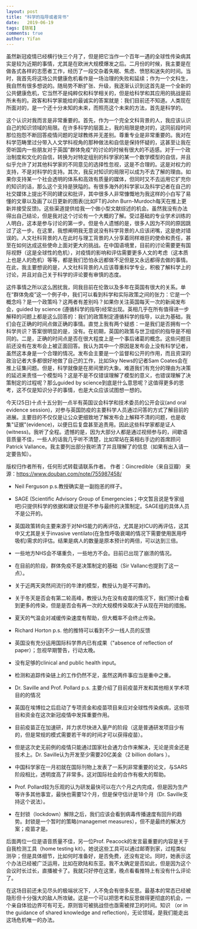 ```yaml
---
layout: post
title: "科学的指导或者背书"
date:   2019-06-19
tags: [随笔]
comments: true
author: Yifan
---
```


虽然新冠疫情已经横行快三个月了，但是把它当作一个百年一遇的全球性传染病其实是较为近期的事情，尤其是在欧洲大规模爆发之后。二月份的时候，我主要是在做各式各样的志愿者工作，经历了一段交杂着失眠、焦虑、愤怒和迷失的时间。当时，我首先将这场公共健康危机看作是一场治理的失败和延续；作为一个文科生，我自然有很多想说的。随局势不断扩张、升级，我逐渐认识到这首先是一个全新的公共健康危机，它当然不是纯粹仅和科学相关的，但是给科学和其应用的挑战是前所未有的。政客和科学家能给的最诚实的答案就是：我们目前还不知道。人类现在所面对的，是一个还十分未知的未来，而照亮这个未来的方法，首先是科学的。

这个认识对我而言是非常重要的。首先，作为一个完全文科背景的人，我应该认识自己的知识领域的局限。在许多科学的层面上，我的局限是绝对的，这同前段时间那位抱怨不断回答疫情问题的足球教练并无差别。尊重专业是非常重要的。我对在科学范畴里过分带入人文学科视角的那种做法和自信是保持怀疑的，这甚至让我在旁听国内一些朋友对于英国"群体免疫"的讨论的时候有很大的不适感。对于一个政治制度和文化的自信，转换为对特定组别的科学家的某一个数学模型的自信，并且似乎允许了对其他科学家的不同意见的选择性忽视，这是不合理的。这是对权力的支持，不是对科学的支持。其次，我反对知识的局限可以成为不去了解的理由。如果你支持某一个社会透明的体系和高效有质量的媒体，但同时又不去运用它扩充你的知识的话，那么这个支持是狭隘的。有很多海外的科学家以及科学记者在自己的社交媒体上提出不同的建议和批评，其中很多人非常慷慨地为我这样的小白写了易懂的文章以及画了以日更新的图表(比如FT的John Burn-Murdoch每天在推上更新并接受反馈)。这些渠道提供给我一个做小型文献综述的机会。虽然我没有办法得出自己结论，但是我对这个讨论有一个大概的了解。受过基础的专业学术训练的人明白，这本是参与讨论的第一步。但是令人遗憾的是，很多人因为不同的原因跳过了这一步。在这里，我想阐明我无意说没有科学背景的人应该闭嘴，这是绝对错误的。人文社科背景的人在此时与理工背景的人分享着同样艰巨的使命和责任，甚至在如何达成这些使命上面对更大的挑战。在中国语境里，目前的讨论需要更有国际视野（这是全球性的危机），对疫情的影响和评估需要更多人文的考虑（这本质上也是人的危机）等等，都是我们恐怕永远都做不足但是又永远都得去做的事情。在此，我主要想说的是，人文社科背景的人应该尊重科学专业，积极了解科学上的讨论，并且对自己关于科学的评论要有审慎的态度。

这件事情之所以这么困扰我，同我目前在伦敦以及多年在英国有很大的关系。单在“群体免疫”这一个例子中，我们可以看到科学和实际政策之间的张力：它是一个概念吗？是一个政策吗？这两者有差别吗？如果你关注英国每天一次的新闻发布会，guided by science (遵循科学的指导)经常出现。英相几乎在所有值得进一步解释的问题上都是这么回答的：我们的政策制定遵循科学的指导，以此为基础，我们会在正确的时间点做正确的事情。直觉上我有两个疑惑：一是我们是否拥有一个科学共识？答案很明显的是，没有。在初期，英国的政策与世卫组织的指导是不相同的。二是，正确的时间点是否在很大程度上是一个事后诸葛的概念。这些问题目前还没有在发布会上被正面回答。我认为其中一个原因是发布会上没有科学记者，虽然这本身是一个合理的情况。发布会主要是一个监督和公开的作用，而且资深的政治记者大多都很好地做了自己的工作，比如Sky News的记者Sam Coates会在推上征集问题。但是，科学就像是在房间里的大象。难道我们有充分的理由为决策的延迟来责怪一个模型吗？这是不是不仅错误理解了模型的意义，也错误理解了决策制定的过程呢？那么guided by science到底是什么意思呢？这值得更多的思考，这不仅是知识分子的事情，也是大众应该试图想一想的。

今天(25日)十点十五分到一点半有英国议会科学和技术委员的公开会议(and oral evidence session)，对参与英国防疫的主要科学人员通过问答的方式了解目前的进展。主要目的不仅仅是让公众更细致地了解发布会上解释不清的问题，也是收集"证据"(evidence)，以便日后复盘甚至追责用。因此这些科学家都是证人(witness)。我听了全程。遗憾的是，因为大部分人都是通过视频参与的，间歇语音质量不佳，一些人的话我几乎听不清楚，比如常站在英相右手边的首席顾问Patrick Vallance。我主要列出部分我听清了并且理解了的信息（如果有出入请一定要告知）。

版权归作者所有，任何形式转载请联系作者。
作者：Gincredible（来自豆瓣）
来源：https://www.douban.com/note/755987458/

- Neil Ferguson p.s.教授确实是一副抱恙的样子。

* SAGE (Scientific Advisory Group of Emergencies；中文暂且说是专家组吧)只提供科学的依据和建议但是不参与最终的决策制定。SAGE组的具体人员不是公开的。

* 英国政策转向主要来源于对NHS能力的再评估，尤其是对ICU的再评估，这其中又尤其是关于invasive ventilato(在急性呼吸衰竭的情况下需要使用医用呼吸机)需求的评估。结果是病人的数量是原本预计的两倍，可以达到三倍。

* 一些地方NHS会不堪重负，一些地方不会。目前已出现了崩溃的情况。

* 在目前的阶段，群体免疫不是决策制定的基础（Sir Vallanc也提到了这一点）。

* 关于近两天突然间流行的牛津的模型，教授认为是不可靠的。

* 关于冬天是否会有第二轮高峰，教授认为在没有疫苗的情况下，我们预计会看到更多的传染，但是是否会有再一次的大规模传染取决于从现在开始的措施。

* 夏天的气温会对减缓传染速度有帮助，但大概率不会终止传染。

- Richard Horton p.s. 他的推特可以看到不少一线人员的反馈

* 英国没有充分运用国际科学界内已有成果（"absence of reflection of paper）；忽视早期警告，行动太晚。

* 没有足够的clinical and public health input。

* 检测和追踪传染链上的工作仍然不足，虽然这两件事应当是重中之重。

- Dr. Saville and Prof. Pollard p.s. 主要介绍了目前疫苗开发和其他相关学术项目的的情况

* 英国在埃博拉之后启动了专项资金和疫苗项目来应对全球性传染疾病，这些项目和资金在这次新冠疫情中发挥重要作用。

* 目前疫苗正在加速研，并力求尽快进入量产的阶段（这是普通研发项目少有的，但是常规的模式需要若干年的时间才可以获得疫苗）。

* 但是这次史无前例的疫情只能通过国家社会通力合作来解决，无论是资金还是技术上。Dr. Saville认为开发至少需要20亿美金（2 billion dollars ）。

* 中国科学家在一月初就在国际刊物上发表了一系列非常重要的论文，与SARS阶段相比，透明度高了非常多。这对国际社会的合作有极大的帮助。

* Prof. Pollard较为乐观的认为研发最快可以在六个月之内完成，但是因为生产等许多其他事宜，最快也需要12个月，但是保守估计是18个月（Dr. Saville支持这个说法）。

* 在封锁（lockdown）解除之后，我们应该会看到病毒传播速度有回升的趋势。封锁是一个暂时的策略(managemet measures），但不是最终的解决方案；疫苗才是。

后面两位一位是语音质量不佳，另一位Prof. Peacock的发言最重要的内容是关于自我检测工具（home testing kit）。她说这些工具可以通过邮寄到家，过程类似测孕；但是具体细节，比如何时准备好，是否免费，还没有定论。同时，她表示这个办法已经被广泛运用，比如在欧陆和东亚。我不太确定是否如此，但是因为这个会议时长过长，直播被卡了。我就只好停在这里，晚点看看推特上有没有什么评论了。

在这场目前还未见尽头的极端状况下，人不免会有很多反思。最基本的常态已经被隐形但十分强大的敌人所攻破。这是一个可以把思考和反思做得更彻底的机会，一个亲自体验边界可有可无，原则皆可被挑战但也亟需被捍卫的时间。知识 （or in the guidance of shared knowledge and reflection)，无论领域，是我们能走出这场危机唯一的办法。

